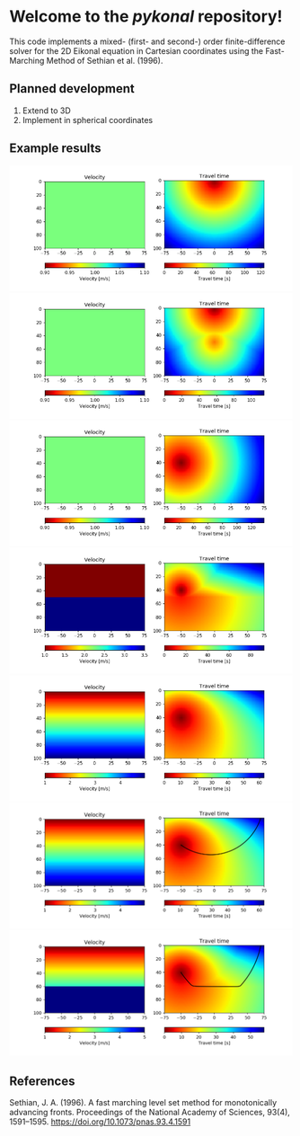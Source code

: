 # Welcome to the *pykonal* repository!
This code implements a mixed- (first- and second-) order finite-difference solver for the 2D Eikonal equation in Cartesian coordinates using the Fast-Marching Method of Sethian et al. (1996).

## Planned development
1. Extend to 3D
2. Implement in spherical coordinates

## Example results
![Figure 1](figures/figure_1.png)
![Figure 2](figures/figure_2.png)
![Figure 3](figures/figure_3.png)
![Figure 4](figures/figure_4.png)
![Figure 5](figures/figure_5.png)
![Figure 6](figures/figure_6.png)
![Figure 7](figures/figure_7.png)

## References
Sethian, J. A. (1996). A fast marching level set method for monotonically advancing fronts. Proceedings of the National Academy of Sciences, 93(4), 1591–1595. https://doi.org/10.1073/pnas.93.4.1591
